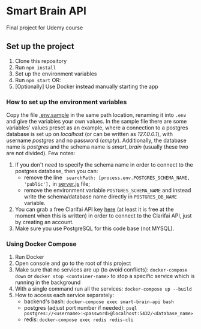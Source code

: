 # Smart Brain API
Final project for Udemy course

## Set up the project
1. Clone this repository
2. Run `npm install`
3. Set up the environment variables
4. Run `npm start` OR:
5. [Optionally] Use Docker instead manually starting the app

### How to set up the environment variables
Copy the file [.env.sample](./.env.sample) in the same path location, renaming it into `.env` and give the variables
your own values. In the sample file there are some variables' values preset as an example, where a connection to a
postgres database is set up on *localhost* (or can be written as *127.0.0.1*), with username *postgres* and no password (*empty*).
Additionally, the database name is *postgres* and the schema name is *smart_brain* (usually these two are not divided).
Few notes:
1. If you don't need to specify the schema name in order to connect to the postgres database, then you can:
    - remove the line ` searchPath: [process.env.POSTGRES_SCHEMA_NAME, 'public'],` in [server.js](./server.js#L28) file;
    - remove the environment variable `POSTGRES_SCHEMA_NAME` and instead write the schema/database name directly in
`POSTGRES_DB_NAME` variable.
2. You can grab a free Clarifai API key [here](https://www.clarifai.com/)
(at least it is free at the moment when this is written) in order to connect to the Clarifai API, just by creating an account.
3. Make sure you use PostgreSQL for this code base (not MYSQL).

### Using Docker Compose
1. Run Docker
2. Open console and go to the root of this project
3. Make sure that no services are up (to avoid conflicts): `docker-compose down`
or `docker stop <container-name>` to stop a specific service which is running in the background
4. With a single command run all the services: `docker-compose up --build`
5. How to access each service separately:
    - backend's bash: `docker-compose exec smart-brain-api bash`
    - postgres (adjust port number if needed): `psql postgres://<username>:<password>@localhost:5432/<database_name>`
    - redis: `docker-compose exec redis redis-cli`